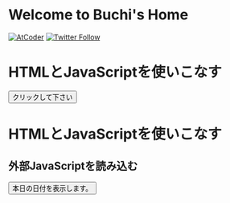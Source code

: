 # Welcome to Buchi's Home

[![AtCoder](https://img.shields.io/endpoint?url=https%3A%2F%2Fatcoder-badges.now.sh%2Fapi%2Fatcoder%2Fjson%2FMRBuchi)](https://atcoder.jp/users/MRBuchi)
[![Twitter Follow](https://img.shields.io/twitter/follow/MRB_uchi?style=social)](https://twitter.com/MRB_uchi)

<!DOCTYPE html>
<html lang="ja">
  <head>
    <meta charset="utf-8">
    <title>HTMLとJavaScriptを使いこなす</title>
  </head>

  <body>
    <h1>HTMLとJavaScriptを使いこなす</h1>
    <button type="button" onclick="clickFunction()">
      クリックして下さい
    </button>
    <script>
      function clickFunction() {
        alert('クリックされました。');
      }
    </script>
  </body>
</html>

<!DOCTYPE html>
<html lang="ja">
  <head>
    <meta charset="utf-8">
    <title>HTMLとJavaScriptを使いこなす</title>
    <!-- 外部ファイルとしてJavaScriptファイルを読み込む -->
    <script src="main.js"></script>
  </head>

  <body>
    <h1>HTMLとJavaScriptを使いこなす</h1>
    <h2>外部JavaScriptを読み込む</h2>
    <button type="button" onclick="DisplayDate()">
      本日の日付を表示します。
    </button>
  </body>
</html>
